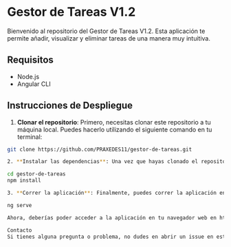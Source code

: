 # Gestor de Tareas V1.2

Bienvenido al repositorio del Gestor de Tareas V1.2. Esta aplicación te permite añadir, visualizar y eliminar tareas de una manera muy intuitiva.

## Requisitos

- Node.js
- Angular CLI

## Instrucciones de Despliegue

1. **Clonar el repositorio**: Primero, necesitas clonar este repositorio a tu máquina local. Puedes hacerlo utilizando el siguiente comando en tu terminal:

```bash
git clone https://github.com/PRAXEDES11/gestor-de-tareas.git

2. **Instalar las dependencias**: Una vez que hayas clonado el repositorio, navega al directorio del proyecto y ejecuta el siguiente comando para instalar todas las dependencias necesarias:

cd gestor-de-tareas
npm install

3. **Correr la aplicación**: Finalmente, puedes correr la aplicación en tu máquina local utilizando el siguiente comando:

ng serve

Ahora, deberías poder acceder a la aplicación en tu navegador web en http://localhost:4200.

Contacto
Si tienes alguna pregunta o problema, no dudes en abrir un issue en este repositorio
